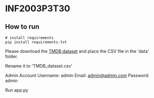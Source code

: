 # INF2003P3T30

## How to run

```
# install requirements
pip install requirements.txt
```

Please download the [TMDB dataset](https://www.kaggle.com/datasets/asaniczka/tmdb-movies-dataset-2023-930k-movies/data)
and place the CSV file in the 'data' folder.

Rename it to 'TMDB_dataset.csv'

Admin Account
Username: admin
Email: admin@admin.com 
Password: admin

Run app.py